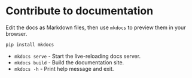# Contribute to documentation

Edit the docs as Markdown files, then use `mkdocs` to preview them in your
browser.

```bash
pip install mkdocs
```

* `mkdocs serve` - Start the live-reloading docs server.
* `mkdocs build` - Build the documentation site.
* `mkdocs -h` - Print help message and exit.
